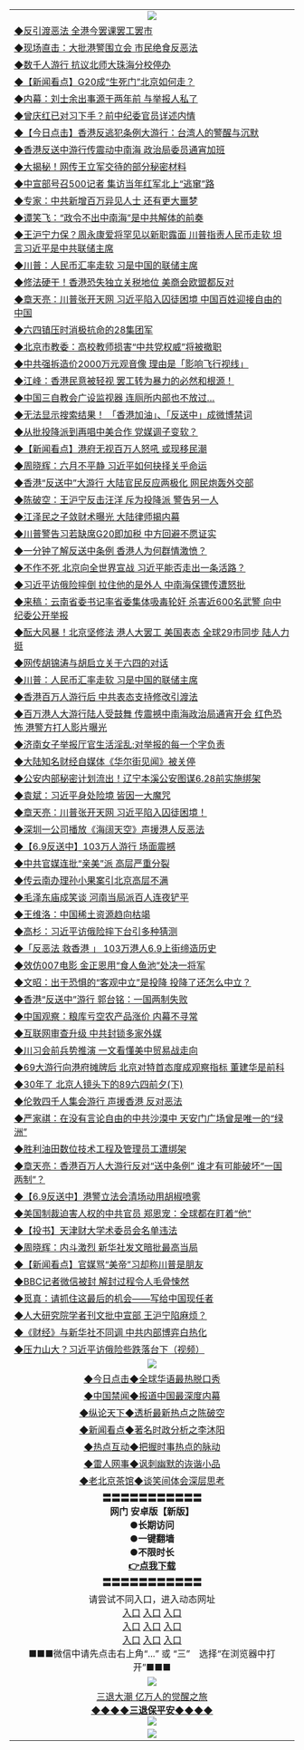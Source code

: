 <table>
  <tr>
    <td align=center><img src="https://github.com/gyhhx/image-upload/blob/master/yaowen.jpg" /></td>
  </tr>
  <tr>
<td align=left>
<a href="http://cusbnbdtzcctk.global.ssl.fastly.net/oo.aspx?name=http://www.epochtimes.com/gb/19/6/12/n11316097.htm&key=byrubgbzsydi&from=gy">◆反引渡恶法 全港今罢课罢工罢市</a><br/>
</td>
   </tr>
<tr>
<td align=left>
<a href="https://cusbnbdtzcctk.global.ssl.fastly.net/oo.aspx?name=c1043267&key=byrubgbzsydi&from=gy">◆现场直击：大批港警围立会 市民绝食反恶法</a><br/></td>
  </tr>
  <tr>
<td align=left>
<a href="https://cusbnbdtzcctk.global.ssl.fastly.net/oo.aspx?name=c1043211&key=byrubgbzsydi&from=gy">◆数千人游行 抗议北师大珠海分校停办</a><br/></td>
 </tr>
  <tr>
<td align=left>
<a href="http://cusbnbdtzcctk.global.ssl.fastly.net/oo.aspx?name=c1043263&key=byrubgbzsydi&from=gy">◆【新闻看点】G20成“生死门”北京如何走？</a><br/></td>
 </tr>
   <tr>
<td align=left>
<a href="http://cusbnbdtzcctk.global.ssl.fastly.net/oo.aspx?name=http://www.secretchina.com/news/gb/2019/06/12/896678.html&key=byrubgbzsydi&from=gy">◆内幕：刘士余出事源于两年前 与举报人私了</a><br/></td>
   </tr> 
  <tr>
<td align=left>
<a href="http://cusbnbdtzcctk.global.ssl.fastly.net/oo.aspx?name=https://www.ntdtv.com/gb/2019/06/11/a102598282.html&key=byrubgbzsydi&from=gy">◆曾庆红已对习下手？前中纪委官员详述内情</a><br/></td>
  </tr> 
 <tr>
<td align=left>
<a href="http://cusbnbdtzcctk.global.ssl.fastly.net/oo.aspx?name=https://www.ntdtv.com/gb/2019/06/11/a102598577.html&key=byrubgbzsydi&from=gy">◆【今日点击】香港反逃犯条例大游行：台湾人的警醒与沉默</a><br/>
</td>
   </tr>
 <tr>
<td align=left>
<a href="http://cusbnbdtzcctk.global.ssl.fastly.net/oo.aspx?name=http://www.secretchina.com/news/gb/2019/06/10/896507.html&key=byrubgbzsydi&from=gy">◆香港反送中游行传震动中南海 政治局委员通宵加班</a><br/></td>
  </tr>
  <tr>
<td align=left>
<a href="http://cusbnbdtzcctk.global.ssl.fastly.net/oo.aspx?name=https://www.ntdtv.com/gb/2019/06/10/a102597438.html&key=byrubgbzsydi&from=gy">◆大揭秘！网传王立军交待的部分秘密材料</a><br/></td>
 </tr>
   <tr>
<td align=left>
<a href="http://cusbnbdtzcctk.global.ssl.fastly.net/oo.aspx?name=https://www.ntdtv.com/gb/2019/06/12/a102598958.html&key=byrubgbzsydi&from=gy">◆中宣部号召500记者 集访当年红军北上“逃窜”路</a><br/>
</td>
   </tr>
 <tr>
<td align=left>
<a href="http://cusbnbdtzcctk.global.ssl.fastly.net/oo.aspx?name=c1043178&key=byrubgbzsydi&from=gy">◆专家：中共新增百万异见人士 还有更大噩梦</a><br/></td>
  </tr>
  <tr>
<td align=left>
<a href="http://cusbnbdtzcctk.global.ssl.fastly.net/oo.aspx?name=c1043173&key=byrubgbzsydi&from=gy">◆谭笑飞：“政令不出中南海”是中共解体的前奏</a><br/></td>
 </tr>
  <tr>
<td align=left>
<a href="http://cusbnbdtzcctk.global.ssl.fastly.net/oo.aspx?name=c1042851&key=byrubgbzsydi&from=gy">◆王沪宁力保？周永康爱将罕见以新职露面 川普指责人民币走软 坦言习近平是中共联储主席</a><br/></td>
 </tr>
   <tr>
<td align=left>
<a href="http://cusbnbdtzcctk.global.ssl.fastly.net/oo.aspx?name=c1043167&key=byrubgbzsydi&from=gy">◆川普：人民币汇率走软 习是中国的联储主席</a><br/></td>
   </tr> 
  <tr>
<td align=left>
<a href="http://cusbnbdtzcctk.global.ssl.fastly.net/oo.aspx?name=c1043182&key=byrubgbzsydi&from=gy">◆修法硬干！香港恐失独立关税地位 美商会欧盟都反对</a><br/></td>
  </tr> 
 <tr>
<td align=left>
<a href="http://cusbnbdtzcctk.global.ssl.fastly.net/oo.aspx?name=c1043110&key=byrubgbzsydi&from=gy">◆章天亮：川普张开天网 习近平陷入囚徒困境 中国百姓迎接自由的中国</a><br/>
</td>
   </tr>
 <tr>
<td align=left>
<a href="http://cusbnbdtzcctk.global.ssl.fastly.net/oo.aspx?name=c1043116&key=byrubgbzsydi&from=gy">◆六四镇压时消极抗命的28集团军</a><br/>
</td>
   </tr>
 <tr>
<td align=left>
<a href="http://cusbnbdtzcctk.global.ssl.fastly.net/oo.aspx?name=c1043249&key=byrubgbzsydi&from=gy">◆北京市教委：高校教师损害“中共党权威”将被撤职</a><br/></td>
  </tr>
  <tr>
<td align=left>
<a href="http://cusbnbdtzcctk.global.ssl.fastly.net/oo.aspx?name=c1043248&key=byrubgbzsydi&from=gy">◆中共强拆造价2000万元观音像 理由是「影响飞行视线」</a><br/></td>
 </tr>
   <tr>
<td align=left>
<a href="http://cusbnbdtzcctk.global.ssl.fastly.net/oo.aspx?name=c1043316&key=byrubgbzsydi&from=gy">◆江峰：香港民意被轻视 罢工转为暴力的必然和根源！</a><br/>
</td>
   </tr>
 <tr>
<td align=left>
<a href="http://cusbnbdtzcctk.global.ssl.fastly.net/oo.aspx?name=c1043250&key=byrubgbzsydi&from=gy">◆中国三自教会广设监视器 连厕所内部也不放过…</a><br/>
</td>
   </tr>
<tr>
<td align=left>
<a href="https://cusbnbdtzcctk.global.ssl.fastly.net/oo.aspx?name=c1043259&key=byrubgbzsydi&from=gy">◆无法显示搜索结果！ 「香港加油」、「反送中」成微博禁词</a><br/>
</td>       
</tr> 
  <tr>
<td align=left>
<a href="http://cusbnbdtzcctk.global.ssl.fastly.net/oo.aspx?name=c1042989&key=byrubgbzsydi&from=gy">◆从批投降派到再唱中美合作 党媒调子变软？</a><br/>
</td>
   </tr>
<tr>
<td align=left>
<a href="https://cusbnbdtzcctk.global.ssl.fastly.net/oo.aspx?name=c1042918&key=byrubgbzsydi&from=gy">◆【新闻看点】港府无视百万人怒吼 或现移民潮</a><br/></td>
  </tr>
  <tr>
<td align=left>
<a href="https://cusbnbdtzcctk.global.ssl.fastly.net/oo.aspx?name=c1042990&key=byrubgbzsydi&from=gy">◆周晓辉：六月不平静 习近平如何抉择关乎命运</a><br/></td>
 </tr>
  <tr>
<td align=left>
<a href="http://cusbnbdtzcctk.global.ssl.fastly.net/oo.aspx?name=c1042991&key=byrubgbzsydi&from=gy">◆香港“反送中”大游行 大陆官民反应两极化 网民炮轰外交部</a><br/></td>
 </tr>
   <tr>
<td align=left>
<a href="http://cusbnbdtzcctk.global.ssl.fastly.net/oo.aspx?name=c1042895&key=byrubgbzsydi&from=gy">◆陈破空：王沪宁反击汪洋 斥为投降派 警告另一人</a><br/></td>
   </tr> 
  <tr>
<td align=left>
<a href="http://cusbnbdtzcctk.global.ssl.fastly.net/oo.aspx?name=https://www.ntdtv.com/gb/2019/06/10/a102597539.html&key=byrubgbzsydi&from=gy">◆江泽民之子敛财术曝光 大陆律师揭内幕</a><br/></td>
  </tr> 
 <tr>
<td align=left>
<a href="http://cusbnbdtzcctk.global.ssl.fastly.net/oo.aspx?name=https://www.ntdtv.com/gb/2019/06/10/a102597901.html&key=byrubgbzsydi&from=gy">◆川普警告习若缺席G20即加税 中方回避不愿证实</a><br/>
</td>
   </tr>
 <tr>
<td align=left>
<a href="http://cusbnbdtzcctk.global.ssl.fastly.net/oo.aspx?name=https://www.ntdtv.com/gb/2019/06/10/a102597357.html&key=byrubgbzsydi&from=gy">◆一分钟了解反送中条例 香港人为何群情激愤？</a><br/></td>
  </tr>
  <tr>
<td align=left>
<a href="http://cusbnbdtzcctk.global.ssl.fastly.net/oo.aspx?name=c1042908&key=byrubgbzsydi&from=gy">◆不作不死 北京向全世界宣战 习近平能否走出一条活路？</a><br/></td>
 </tr>
   <tr>
<td align=left>
<a href="http://cusbnbdtzcctk.global.ssl.fastly.net/oo.aspx?name=c1042904&key=byrubgbzsydi&from=gy">◆习近平访俄险摔倒 拉住他的是外人 中南海保镖传遭怒批</a><br/>
</td>
   </tr>
 <tr>
<td align=left>
<a href="http://cusbnbdtzcctk.global.ssl.fastly.net/oo.aspx?name=c1042807&key=byrubgbzsydi&from=gy">◆来稿：云南省委书记率省委集体吸毒轮奸 杀害近600名武警 向中纪委公开举报</a><br/></td>
  </tr>
  <tr>
<td align=left>
<a href="http://cusbnbdtzcctk.global.ssl.fastly.net/oo.aspx?name=c1042905&key=byrubgbzsydi&from=gy">◆酝大风暴！北京坚修法 港人大罢工 美国表态 全球29市同步 陆人力挺</a><br/></td>
 </tr>
  <tr>
<td align=left>
<a href="http://cusbnbdtzcctk.global.ssl.fastly.net/oo.aspx?name=c1042851&key=byrubgbzsydi&from=gy">◆网传胡锦涛与胡启立关于六四的对话</a><br/></td>
 </tr>
   <tr>
<td align=left>
<a href="http://cusbnbdtzcctk.global.ssl.fastly.net/oo.aspx?name=c1042966&key=byrubgbzsydi&from=gy">◆川普：人民币汇率走软 习是中国的联储主席</a><br/></td>
   </tr> 
  <tr>
<td align=left>
<a href="http://cusbnbdtzcctk.global.ssl.fastly.net/oo.aspx?name=c1042972&key=byrubgbzsydi&from=gy">◆香港百万人游行后 中共表态支持修改引渡法</a><br/></td>
  </tr> 
 <tr>
<td align=left>
<a href="http://cusbnbdtzcctk.global.ssl.fastly.net/oo.aspx?name=c1043034&key=byrubgbzsydi&from=gy">◆百万港人大游行陆人受鼓舞 传震撼中南海政治局通宵开会 红色恐怖 港警方打人影片曝光</a><br/>
</td>
   </tr>
 <tr>
<td align=left>
<a href="http://cusbnbdtzcctk.global.ssl.fastly.net/oo.aspx?name=c1042986&key=byrubgbzsydi&from=gy">◆济南女子举报厅官生活淫乱:对举报的每一个字负责</a><br/>
</td>
   </tr>
 <tr>
<td align=left>
<a href="http://cusbnbdtzcctk.global.ssl.fastly.net/oo.aspx?name=c1042913&key=byrubgbzsydi&from=gy">◆大陆知名财经自媒体《华尔街见闻》被关停</a><br/></td>
  </tr>
  <tr>
<td align=left>
<a href="http://cusbnbdtzcctk.global.ssl.fastly.net/oo.aspx?name=c1043063&key=byrubgbzsydi&from=gy">◆公安内部秘密计划流出！辽宁本溪公安图谋6.28前实施绑架</a><br/></td>
 </tr>
   <tr>
<td align=left>
<a href="http://cusbnbdtzcctk.global.ssl.fastly.net/oo.aspx?name=c1043047&key=byrubgbzsydi&from=gy">◆袁斌：习近平身处险境 皆因一大魔咒</a><br/>
</td>
   </tr>
 <tr>
<td align=left>
<a href="http://cusbnbdtzcctk.global.ssl.fastly.net/oo.aspx?name=c1043069&key=byrubgbzsydi&from=gy">◆章天亮：川普张开天网 习近平陷入囚徒困境！</a><br/>
</td>
   </tr>
<tr>
<td align=left>
<a href="https://cusbnbdtzcctk.global.ssl.fastly.net/oo.aspx?name=c1043000&key=byrubgbzsydi&from=gy">◆深圳一公司播放《海阔天空》声援港人反恶法</a><br/>
</td>       
</tr> 
  <tr>
<td align=left>
<a href="http://cusbnbdtzcctk.global.ssl.fastly.net/oo.aspx?name=http://www.epochtimes.com/gb/19/6/9/n11309911.htm&key=byrubgbzsydi&from=gy">◆【6.9反送中】103万人游行 场面震撼</a><br/>
</td>
   </tr>
<tr>
<td align=left>
<a href="https://cusbnbdtzcctk.global.ssl.fastly.net/oo.aspx?name=c1042653&key=byrubgbzsydi&from=gy">◆中共官媒连批“亲美”派 高层严重分裂</a><br/></td>
  </tr>
  <tr>
<td align=left>
<a href="https://cusbnbdtzcctk.global.ssl.fastly.net/oo.aspx?name=c1042607&key=byrubgbzsydi&from=gy">◆传云南办理孙小果案引北京高层不满</a><br/></td>
 </tr>
  <tr>
<td align=left>
<a href="http://cusbnbdtzcctk.global.ssl.fastly.net/oo.aspx?name=c1042633&key=byrubgbzsydi&from=gy">◆毛泽东庙成笑谈 河南当局派百人连夜铲平</a><br/></td>
 </tr>
   <tr>
<td align=left>
<a href="http://cusbnbdtzcctk.global.ssl.fastly.net/oo.aspx?name=c1042600&key=byrubgbzsydi&from=gy">◆王维洛：中国稀土资源趋向枯竭</a><br/></td>
   </tr> 
  <tr>
<td align=left>
<a href="http://cusbnbdtzcctk.global.ssl.fastly.net/oo.aspx?name=c1042655&key=byrubgbzsydi&from=gy">◆高杉：习近平访俄险摔下台引多种猜测</a><br/></td>
  </tr> 
 <tr>
<td align=left>
<a href="http://cusbnbdtzcctk.global.ssl.fastly.net/oo.aspx?name=http://www.soundofhope.org/gb/2019/06/09/n2946181.html&key=byrubgbzsydi&from=gy">◆「反恶法 救香港 」 103万港人6.9上街缔造历史</a><br/>
</td>
   </tr>
 <tr>
<td align=left>
<a href="http://cusbnbdtzcctk.global.ssl.fastly.net/oo.aspx?name=https://www.ntdtv.com/gb/2019/06/09/a102597070.html&key=byrubgbzsydi&from=gy">◆效仿007电影 金正恩用“食人鱼池”处决一将军</a><br/></td>
  </tr>
  <tr>
<td align=left>
<a href="http://cusbnbdtzcctk.global.ssl.fastly.net/oo.aspx?name=c1042691&key=byrubgbzsydi&from=gy">◆文昭：出于恐惧的“客观中立”是投降 投降了还怎么中立？</a><br/></td>
 </tr>
   <tr>
<td align=left>
<a href="http://cusbnbdtzcctk.global.ssl.fastly.net/oo.aspx?name=c1042648&key=byrubgbzsydi&from=gy">◆香港“反送中”游行 郭台铭：一国两制失败</a><br/>
</td>
   </tr>
 <tr>
<td align=left>
<a href="http://cusbnbdtzcctk.global.ssl.fastly.net/oo.aspx?name=c1042627&key=byrubgbzsydi&from=gy">◆中国观察：粮库亏空农产品涨价 内幕不寻常</a><br/></td>
  </tr>
  <tr>
<td align=left>
<a href="http://cusbnbdtzcctk.global.ssl.fastly.net/oo.aspx?name=c1042660&key=byrubgbzsydi&from=gy">◆互联网审查升级 中共封锁多家外媒</a><br/></td>
 </tr>
  <tr>
<td align=left>
<a href="http://cusbnbdtzcctk.global.ssl.fastly.net/oo.aspx?name=c1042628&key=byrubgbzsydi&from=gy">◆川习会前兵势推演 一文看懂美中贸易战走向</a><br/></td>
 </tr>
   <tr>
<td align=left>
<a href="http://cusbnbdtzcctk.global.ssl.fastly.net/oo.aspx?name=c1042675&key=byrubgbzsydi&from=gy">◆69大游行向港府摊牌后 北京对特首态度成观察指标 董建华是前科</a><br/></td>
   </tr> 
  <tr>
<td align=left>
<a href="http://cusbnbdtzcctk.global.ssl.fastly.net/oo.aspx?name=c1042629&key=byrubgbzsydi&from=gy">◆30年了 北京人镜头下的89六四前夕(下)</a><br/></td>
  </tr> 
 <tr>
<td align=left>
<a href="http://cusbnbdtzcctk.global.ssl.fastly.net/oo.aspx?name=c1042639&key=byrubgbzsydi&from=gy">◆伦敦四千人集会游行 声援香港 反对恶法</a><br/>
</td>
   </tr>
 <tr>
<td align=left>
<a href="http://cusbnbdtzcctk.global.ssl.fastly.net/oo.aspx?name=c1042677&key=byrubgbzsydi&from=gy">◆严家祺：在没有言论自由的中共沙漠中 天安门广场曾是唯一的“绿洲”</a><br/>
</td>
   </tr>
 <tr>
<td align=left>
<a href="http://cusbnbdtzcctk.global.ssl.fastly.net/oo.aspx?name=c1042610&key=byrubgbzsydi&from=gy">◆胜利油田数位技术工程及管理员工遭绑架</a><br/></td>
  </tr>
  <tr>
<td align=left>
<a href="http://cusbnbdtzcctk.global.ssl.fastly.net/oo.aspx?name=c1042689&key=byrubgbzsydi&from=gy">◆章天亮：香港百万人大游行反对“送中条例” 谁才有可能破坏“一国两制”？</a><br/></td>
 </tr>
   <tr>
<td align=left>
<a href="http://cusbnbdtzcctk.global.ssl.fastly.net/oo.aspx?name=c1042663&key=byrubgbzsydi&from=gy">◆【6.9反送中】港警立法会清场动用胡椒喷雾</a><br/>
</td>
   </tr>
 <tr>
<td align=left>
<a href="http://cusbnbdtzcctk.global.ssl.fastly.net/oo.aspx?name=c1042615&key=byrubgbzsydi&from=gy">◆美国制裁迫害人权的中共官员 郑恩宠：全球都在盯着“他”</a><br/>
</td>
   </tr>
<tr>
<td align=left>
<a href="https://cusbnbdtzcctk.global.ssl.fastly.net/oo.aspx?name=c1042661&key=byrubgbzsydi&from=gy">◆【投书】天津财大学术委员会名单违法</a><br/>
</td>       
</tr> 
  <tr>
<td align=left>
<a href="http://cusbnbdtzcctk.global.ssl.fastly.net/oo.aspx?name=c1042524&key=byrubgbzsydi&from=gy">◆周晓辉：内斗激烈 新华社发文暗批最高当局</a><br/>
</td>
   </tr>
<tr>
<td align=left>
<a href="https://cusbnbdtzcctk.global.ssl.fastly.net/oo.aspx?name=c1042539&key=byrubgbzsydi&from=gy">◆【新闻看点】官媒骂“美帝”习却称川普是朋友</a><br/></td>
  </tr>
  <tr>
<td align=left>
<a href="https://cusbnbdtzcctk.global.ssl.fastly.net/oo.aspx?name=c1042540&key=byrubgbzsydi&from=gy">◆BBC记者微信被封 解封过程令人毛骨悚然</a><br/></td>
 </tr>
  <tr>
<td align=left>
<a href="http://cusbnbdtzcctk.global.ssl.fastly.net/oo.aspx?name=c1042442&key=byrubgbzsydi&from=gy">◆觅真：请抓住这最后的机会——写给中国现任者</a><br/></td>
 </tr>
   <tr>
<td align=left>
<a href="http://cusbnbdtzcctk.global.ssl.fastly.net/oo.aspx?name=c1042523&key=byrubgbzsydi&from=gy">◆人大研究院学者刊文批中宣部 王沪宁陷麻烦？</a><br/></td>
   </tr> 
  <tr>
<td align=left>
<a href="http://cusbnbdtzcctk.global.ssl.fastly.net/oo.aspx?name=c1042541&key=byrubgbzsydi&from=gy">◆《财经》与新华社不同调 中共内部博弈白热化</a><br/></td>
  </tr> 
 <tr>
<td align=left>
<a href="http://cusbnbdtzcctk.global.ssl.fastly.net/oo.aspx?name=c1042450&key=byrubgbzsydi&from=gy">◆压力山大？习近平访俄险些跌落台下（视频）</a><br/>
</td>
   </tr>
    <tr>
    <td align=center><img src="https://github.com/gyhhx/image-upload/blob/master/shipin.jpg" /></td>
  </tr>
   <tr>
   <td align=center> 
<a href="http://ctbtfdoocixoa.global.ssl.fastly.net/oo.aspx?name=c816850&key=ofejcfaxcltk&from=gy&tag=9877">◆今日点击◆全球华语最热脱口秀</a><br/>
    </td>
  </tr>
  <tr>
  <td align=center>
<a href="http://ctbtfdoocixoa.global.ssl.fastly.net/oo.aspx?name=c816860&key=ofejcfaxcltk&from=gy&tag=99733110">◆中国禁闻◆报道中国最深度内幕</a><br/>
   </tr>
  <tr>
     <td align=center>
<a href="http://ctbtfdoocixoa.global.ssl.fastly.net/oo.aspx?name=c816855&key=ofejcfaxcltk&from=gy&tag=997110">◆纵论天下◆透析最新热点之陈破空</a><br/>
   </tr>
   <tr>
      <td align=center>
<a href="http://ctbtfdoocixoa.global.ssl.fastly.net/oo.aspx?name=c838308&key=ofejcfaxcltk&from=gy&tag=9973110">◆新闻看点◆著名时政分析之李沐阳</a><br/>
   </tr>
   <tr>
     <td align=center>
<a href="http://ctbtfdoocixoa.global.ssl.fastly.net/oo.aspx?name=c816852&key=ofejcfaxcltk&from=gy&tag=9733110">◆热点互动◆把握时事热点的脉动</a><br/>
   </tr>
   <tr>
      <td align=center>
<a href="http://ctbtfdoocixoa.global.ssl.fastly.net/oo.aspx?name=c816694&key=ofejcfaxcltk&from=gy&tag=93310">◆雷人网事◆讽刺幽默的诙谐小品</a><br/>
   </tr>
   <tr>
    <td align=center>
<a href="http://ctbtfdoocixoa.global.ssl.fastly.net/oo.aspx?name=c816650&key=ofejcfaxcltk&from=gy&tag=9973110">◆老北京茶馆◆谈笑间体会深层思考</a><br/>
   </tr>
  <tr>
    <td align=center>
 <b>〓〓〓〓〓〓〓〓〓〓〓<br/>网门 安卓版【新版】<br/> ●长期访问<br/> ●一键翻墙<br/>  ●不限时长<br/> 
 <a href="https://share.weiyun.com/5rFsJi9">👉<b>点我下载</a><br/>〓〓〓〓〓〓〓〓〓〓〓<br/>
    </td>
    </tr>
   <tr>
    <td align=center>请尝试不同入口，进入动态网址<br/>
      <a href="https://s3.us-east-2.amazonaws.com/ogateo/show.htm">入口</a>
      <a href="https://s3.ca-central-1.amazonaws.com/ogatec/show.htm">入口</a>
      <a href="https://s3.ap-southeast-2.amazonaws.com/ogatey/show.htm">入口</a><br/>
      <a href="https://s3.ap-northeast-2.amazonaws.com/ogates/show.htm">入口</a>
      <a href="https://s3.eu-central-1.amazonaws.com/ogatef/show.htm">入口</a>
      <a href="https://s3.ap-south-1.amazonaws.com/ogatem/show.htm">入口</a><br/>
      <a href="https://s3-us-west-1.amazonaws.com/ogaten/show.htm">入口</a>
      <a href="https://s3.eu-west-2.amazonaws.com/ogatel/show.htm">入口</a>
      <a href="https://s3.ap-northeast-1.amazonaws.com/ogatet/show.htm">入口</a><br/>
      ■■■微信中请先点击右上角“...” 或 “三”　选择“在浏览器中打开”■■■<b><br/>
    </td>
  </tr>
  <tr>
    <td align=center><img src="https://github.com/gyhhx/image-upload/blob/master/3.jpg" /> </td>
</tr>
  <tr>  
  <td align=center>
  <a href="http://ctbtfdoocixoa.global.ssl.fastly.net/oo.aspx?name=c894205&key=ofejcfaxcltk&from=gy&tag=9973110">三退大潮 亿万人的觉醒之旅</a><br/>
      <a href="http://ctbtfdoocixoa.global.ssl.fastly.net/oo.aspx?name=ogQuit.aspx&key=ofejcfaxcltk&from=gy"><b>◆◆◆◆三退保平安◆◆◆◆<br/></a>
      <img src="https://github.com/gyhhx/image-upload/blob/master/3t.jpg" /><br/>
      </td>
  </tr>
   <tr>
    <td align=center><img src="https://raw.githubusercontent.com/oGate2/Up/master/oGate_640.jpg"/></td>
  </tr>
</table>


